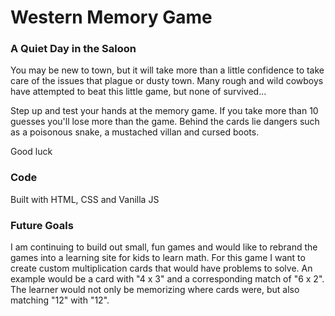 # Western Memory Game

### A Quiet Day in the Saloon
You may be new to town, but it will take more than a little confidence to take care of the issues that plague or dusty town. Many rough and wild cowboys have attempted to beat this little game, but none of survived...

Step up and test your hands at the memory game. If you take more than 10 guesses you'll lose more than the game. Behind the cards lie dangers such as a poisonous snake, a mustached villan and cursed boots.

Good luck

### Code
Built with HTML, CSS and Vanilla JS

### Future Goals
I am continuing to build out small, fun games and would like to rebrand the games into a learning site for kids to learn math. For this game I want to create custom multiplication cards that would have problems to solve. An example would be a card with "4 x 3" and a corresponding match of "6 x 2". The learner would not only be memorizing where cards were, but also matching "12" with "12".
